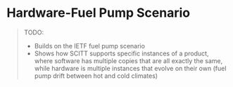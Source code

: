 # Hardware-Fuel Pump Scenario

> TODO: 
> - Builds on the IETF fuel pump scenario
> - Shows how SCITT supports specific instances of a product, where software has multiple copies that are all exactly the same, while hardware is multiple instances that evolve on their own (fuel pump drift between hot and cold climates)
> 